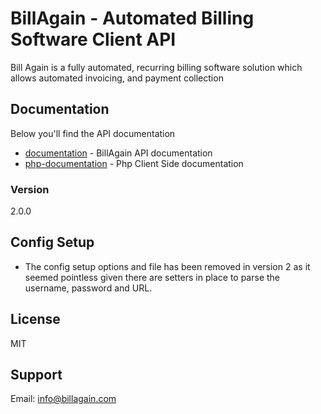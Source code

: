 # BillAgain - Automated Billing Software Client API
Bill Again is a fully automated, recurring billing software solution which allows automated invoicing, and payment collection

## Documentation
Below you'll find the API documentation
  - [documentation] - BillAgain API documentation
  - [php-documentation] - Php Client Side documentation

### Version
2.0.0

## Config Setup
 - The config setup options and file has been removed in version 2 as it seemed pointless given there are setters in place to parse the username, password and URL.
  
## License
MIT

## Support
Email: <info@billagain.com>


[documentation]: <http://docs.billagain.com/developer>
[php-documentation]: <http://billagain.com>
